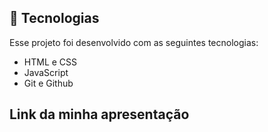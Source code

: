 ## 🚀 Tecnologias

Esse projeto foi desenvolvido com as seguintes tecnologias:

- HTML e CSS
- JavaScript
- Git e Github

## Link da minha apresentação

